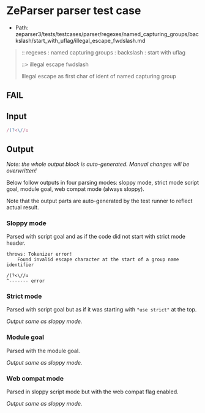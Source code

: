 # ZeParser parser test case

- Path: zeparser3/tests/testcases/parser/regexes/named_capturing_groups/backslash/start_with_uflag/illegal_escape_fwdslash.md

> :: regexes : named capturing groups : backslash : start with uflag
>
> ::> illegal escape fwdslash
>
> Illegal escape as first char of ident of named capturing group

## FAIL

## Input

`````js
/(?<\//u
`````

## Output

_Note: the whole output block is auto-generated. Manual changes will be overwritten!_

Below follow outputs in four parsing modes: sloppy mode, strict mode script goal, module goal, web compat mode (always sloppy).

Note that the output parts are auto-generated by the test runner to reflect actual result.

### Sloppy mode

Parsed with script goal and as if the code did not start with strict mode header.

`````
throws: Tokenizer error!
    Found invalid escape character at the start of a group name identifier

/(?<\//u
^------- error
`````

### Strict mode

Parsed with script goal but as if it was starting with `"use strict"` at the top.

_Output same as sloppy mode._

### Module goal

Parsed with the module goal.

_Output same as sloppy mode._

### Web compat mode

Parsed in sloppy script mode but with the web compat flag enabled.

_Output same as sloppy mode._
